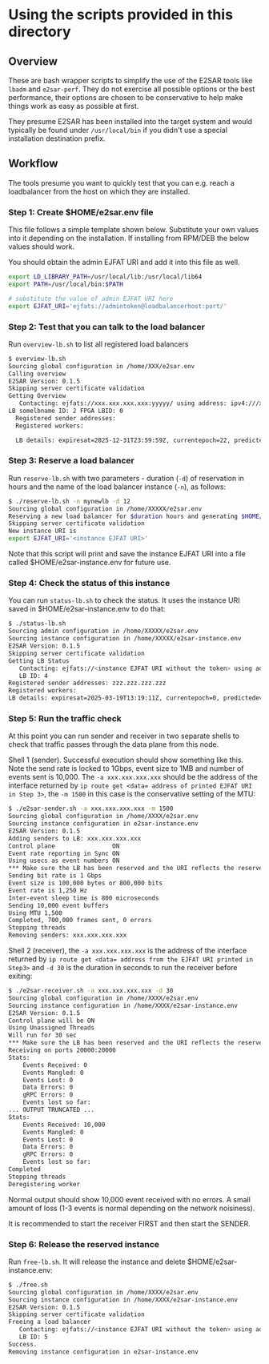 # Using the scripts provided in this directory

## Overview

These are bash wrapper scripts to simplify the use of the E2SAR tools like `lbadm` and `e2sar-perf`. They do not exercise all possible options or the best performance, their options are chosen to be conservative to help make things work as easy as possible at first.

They presume E2SAR has been installed into the target system and would typically be found under `/usr/local/bin` if you didn't use a special installation destination prefix. 

## Workflow

The tools presume you want to quickly test that you can e.g. reach a loadbalancer from the host on which they are installed.

### Step 1: Create $HOME/e2sar.env file

This file follows a simple template shown below. Substitute your own values into it depending on the installation. If installing from RPM/DEB the below values should work. 

You should obtain the admin EJFAT URI and add it  into this file as well. 

```bash
export LD_LIBRARY_PATH=/usr/local/lib:/usr/local/lib64
export PATH=/usr/local/bin:$PATH

# substitute the value of admin EJFAT URI here
export EJFAT_URI='ejfats://admintoken@loadbalancerhost:port/'
```

### Step 2: Test that you can talk to the load balancer

Run `overview-lb.sh` to list all registered load balancers
```bash
$ overview-lb.sh
Sourcing global configuration in /home/XXX/e2sar.env
Calling overview
E2SAR Version: 0.1.5
Skipping server certificate validation
Getting Overview
   Contacting: ejfats://xxx.xxx.xxx.xxx:yyyyy/ using address: ipv4:///xxx.xxx.xxx.xxx:yyyyy
LB somelbname ID: 2 FPGA LBID: 0
  Registered sender addresses: 
  Registered workers:

  LB details: expiresat=2025-12-31T23:59:59Z, currentepoch=22, predictedeventnum=114943810
```

### Step 3: Reserve a load balancer

Run `reserve-lb.sh` with two parameters - duration (`-d`) of reservation in hours and the name of the load balancer instance (`-n`), as follows:

```bash
$ ./reserve-lb.sh -n mynewlb -d 12
Sourcing global configuration in /home/XXXXX/e2sar.env
Reserving a new load balancer for $duration hours and generating $HOME/e2sar-instance.env
Skipping server certificate validation
New instance URI is
export EJFAT_URI='<instance EJFAT URI>'
```

Note that this script will print and save the instance EJFAT URI into a file called $HOME/e2sar-instance.env for future use.

### Step 4: Check the status of this instance

You can run `status-lb.sh` to check the status. It uses the instance URI saved in $HOME/e2sar-instance.env to do that:

```bash
$ ./status-lb.sh
Sourcing admin configuration in /home/XXXXX/e2sar.env
Sourcing instance configuration in /home/XXXXX/e2sar-instance.env
E2SAR Version: 0.1.5
Skipping server certificate validation
Getting LB Status
   Contacting: ejfats://<instance EJFAT URI without the token> using address: ipv4:///xxx.xxx.xxx.xxx.:yyyyy
   LB ID: 4
Registered sender addresses: zzz.zzz.zzz.zzz 
Registered workers:
LB details: expiresat=2025-03-19T13:19:11Z, currentepoch=0, predictedeventnum=18446744073709551615
```

### Step 5: Run the traffic check

At this point you can run sender and receiver in two separate shells to check that traffic passes through the data plane from this node. 

Shell 1 (sender). Successful execution should show something like this. Note the send rate is locked to 1Gbps, event size to 1MB and number of events sent is 10,000. The `-a xxx.xxx.xxx.xxx` should be the address of the interface returned by `ip route get <data= address of printed EJFAT URI in Step 3>`, the `-m 1500` in this case is the conservative setting of the MTU:
```bash
$ ./e2sar-sender.sh -a xxx.xxx.xxx.xxx -m 1500
Sourcing global configuration in /home/XXXX/e2sar.env
Sourcing instance configuration in e2sar-instance.env
E2SAR Version: 0.1.5
Adding senders to LB: xxx.xxx.xxx.xxx
Control plane                ON
Event rate reporting in Sync ON
Using usecs as event numbers ON
*** Make sure the LB has been reserved and the URI reflects the reserved instance information.
Sending bit rate is 1 Gbps
Event size is 100,000 bytes or 800,000 bits
Event rate is 1,250 Hz
Inter-event sleep time is 800 microseconds
Sending 10,000 event buffers
Using MTU 1,500
Completed, 700,000 frames sent, 0 errors
Stopping threads
Removing senders: xxx.xxx.xxx.xxx
```

Shell 2 (receiver), the `-a xxx.xxx.xxx.xxx` is the address of the interface returned by `ip route get <data= address from the EJFAT URI printed in Step3>` and `-d 30` is the duration in seconds to run the receiver before exiting:
```bash
$ ./e2sar-receiver.sh -a xxx.xxx.xxx.xxx -d 30
Sourcing global configuration in /home/XXXX/e2sar.env
Sourcing instance configuration in /home/XXXX/e2sar-instance.env
E2SAR Version: 0.1.5
Control plane will be ON
Using Unassigned Threads
Will run for 30 sec
*** Make sure the LB has been reserved and the URI reflects the reserved instance information.
Receiving on ports 20000:20000
Stats:
	Events Received: 0
	Events Mangled: 0
	Events Lost: 0
	Data Errors: 0
	gRPC Errors: 0
	Events lost so far:
... OUTPUT TRUNCATED ...
Stats:
	Events Received: 10,000
	Events Mangled: 0
	Events Lost: 0
	Data Errors: 0
	gRPC Errors: 0
	Events lost so far:
Completed
Stopping threads
Deregistering worker
```

Normal output should show 10,000 event received with no errors. A small amount of loss (1-3 events is normal depending on the network noisiness). 

It is recommended to start the receiver FIRST and then start the SENDER.

### Step 6: Release the reserved instance

Run `free-lb.sh`. It will release the instance and delete $HOME/e2sar-instance.env:

```bash
$ ./free.sh
Sourcing global configuration in /home/XXXX/e2sar.env
Sourcing instance configuration in /home/XXXX/e2sar-instance.env
E2SAR Version: 0.1.5
Skipping server certificate validation
Freeing a load balancer
   Contacting: ejfats://<instance EJFAT URI without the token> using address: ipv4:///xxx.xxx.xxx.xxx.:yyyyy 
   LB ID: 5
Success.
Removing instance configuration in e2sar-instance.env
```
